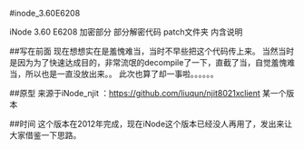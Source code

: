 #inode_3.60E6208

iNode 3.60 E6208 加密部分 部分解密代码
patch文件夹 内含说明

##写在前面
现在想想实在是羞愧难当，当时不早些把这个代码传上来。
当然当时是因为为了快速达成目的，非常流氓的decompile了一下，直截了当，自觉羞愧难当，所以也是一直没放出来。。
此次也算了却一事啦。。。。。。

##原型
来源于iNode_njit ：https://github.com/liuqun/njit8021xclient
某一个版本

##时间
这个版本在2012年完成，现在iNode这个版本已经没人再用了，发出来让大家借鉴一下思路。
